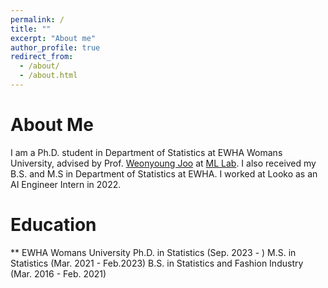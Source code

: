 ```yaml
---
permalink: /
title: ""
excerpt: "About me"
author_profile: true
redirect_from: 
  - /about/
  - /about.html
---
```


About Me
======
I am a Ph.D. student in Department of Statistics at EWHA Womans University, advised by Prof. [Weonyoung Joo](https://ml.ewha.ac.kr/professor) at [ML Lab](https://ml.ewha.ac.kr/main). I also received my B.S. and M.S in Department of Statistics at EWHA. I worked at Looko as an AI Engineer Intern in 2022.


Education
======
** EWHA Womans University
   Ph.D. in Statistics (Sep. 2023 - )
   M.S. in Statistics (Mar. 2021 - Feb.2023)
   B.S. in Statistics and Fashion Industry (Mar. 2016 - Feb. 2021)




